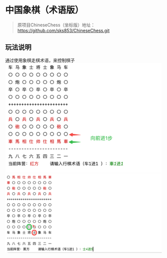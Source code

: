 # 中国象棋（术语版）
> 原项目ChineseChess（坐标版）地址：https://github.com/sks853/ChineseChess.git

## 玩法说明
通过使用象棋走棋术语，来控制棋子
![screenshot-20231103-143039.png](image%2Fscreenshot-20231103-143039.png)
![screenshot-20231103-143213.png](image%2Fscreenshot-20231103-143213.png)